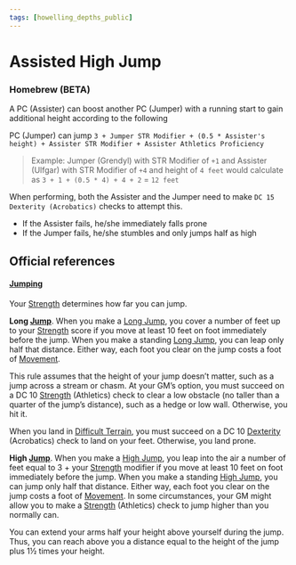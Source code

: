 ```yaml
---
tags: [howelling_depths_public]
---
```

# Assisted High Jump

### Homebrew (BETA)

A PC (Assister) can boost another PC (Jumper) with a running start to gain additional height according to the following

PC (Jumper) can jump `3 + Jumper STR Modifier + (0.5 * Assister's height) + Assister STR Modifier + Assister Athletics Proficiency`

> Example: Jumper (Grendyl) with STR Modifier of `+1` and Assister (Ulfgar) with STR Modifier of `+4` and height of `4 feet` would calculate as
> `3 + 1 + (0.5 * 4) + 4 + 2` = `12 feet`

When performing, both the Assister and the Jumper need to make `DC 15` `Dexterity (Acrobatics)` checks to attempt this.

- If the Assister fails, he/she immediately falls prone
- If the Jumper fails, he/she stumbles and only jumps half as high

## Official references

#### [Jumping](https://roll20.net/compendium/dnd5e/The%20Environment#h-Jumping)

Your [Strength](https://roll20.net/compendium/dnd5e/Ability%20Scores#h-Strength) determines how far you can jump.  
  
**Long [Jump](https://roll20.net/compendium/dnd5e/Jump#h-Jump)**. When you make a [Long Jump](https://roll20.net/compendium/dnd5e/Your%20Turn#h-Long%20Jump), you cover a number of feet up to your [Strength](https://roll20.net/compendium/dnd5e/Ability%20Scores#h-Strength) score if you move at least 10 feet on foot immediately before the jump. When you make a standing [Long Jump](https://roll20.net/compendium/dnd5e/Your%20Turn#h-Long%20Jump), you can leap only half that distance. Either way, each foot you clear on the jump costs a foot of [Movement](https://roll20.net/compendium/dnd5e/Your%20Turn#h-Movement).  
  
This rule assumes that the height of your jump doesn’t matter, such as a jump across a stream or chasm. At your GM’s option, you must succeed on a DC 10 [Strength](https://roll20.net/compendium/dnd5e/Ability%20Scores#h-Strength) (Athletics) check to clear a low obstacle (no taller than a quarter of the jump’s distance), such as a hedge or low wall. Otherwise, you hit it.  
  
When you land in [Difficult Terrain](https://roll20.net/compendium/dnd5e/Combat#h-Difficult%20Terrain), you must succeed on a DC 10 [Dexterity](https://roll20.net/compendium/dnd5e/Ability%20Scores#h-Dexterity) (Acrobatics) check to land on your feet. Otherwise, you land prone.  
  
**High [Jump](https://roll20.net/compendium/dnd5e/Jump#h-Jump)**. When you make a [High Jump](https://roll20.net/compendium/dnd5e/Your%20Turn#h-High%20Jump), you leap into the air a number of feet equal to 3 + your [Strength](https://roll20.net/compendium/dnd5e/Ability%20Scores#h-Strength) modifier if you move at least 10 feet on foot immediately before the jump. When you make a standing [High Jump](https://roll20.net/compendium/dnd5e/Your%20Turn#h-High%20Jump), you can jump only half that distance. Either way, each foot you clear on the jump costs a foot of [Movement](https://roll20.net/compendium/dnd5e/Your%20Turn#h-Movement). In some circumstances, your GM might allow you to make a [Strength](https://roll20.net/compendium/dnd5e/Ability%20Scores#h-Strength) (Athletics) check to jump higher than you normally can.  
  
You can extend your arms half your height above yourself during the jump. Thus, you can reach above you a distance equal to the height of the jump plus 1½ times your height.